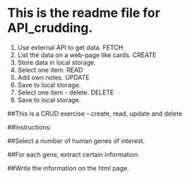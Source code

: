 # This is the readme file for API_crudding.

1. Use external API to get data.                            FETCH
2. List the data on a web-page like cards.                  CREATE
3. Store data in local storage.                             
4. Select one item.                                         READ
5. Add own notes.                                           UPDATE
6. Save to local storage.
7. Select one item - delete.                                DELETE
8. Save to local storage.

##This is a CRUD exercise - create, read, update and delete

##Instructions:

##Select a number of human genes of interest.

##For each gene, extract certain information.

##Write the information on the html page.




             